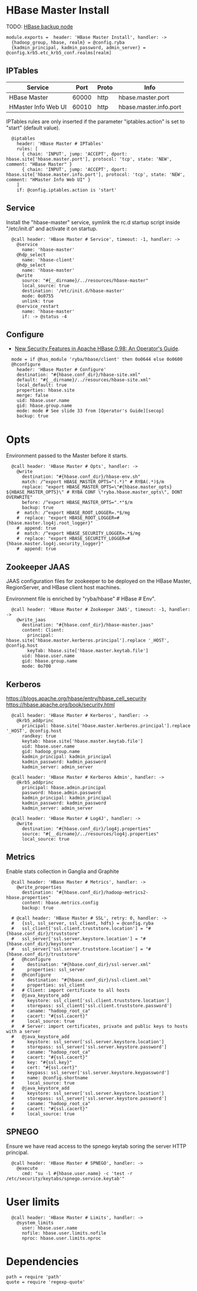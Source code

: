 
# HBase Master Install

TODO: [HBase backup node](http://willddy.github.io/2013/07/02/HBase-Add-Backup-Master-Node.html)

    module.exports =  header: 'HBase Master Install', handler: ->
      {hadoop_group, hbase, realm} = @config.ryba
      {kadmin_principal, kadmin_password, admin_server} = @config.krb5.etc_krb5_conf.realms[realm]

## IPTables

| Service             | Port  | Proto | Info                   |
|---------------------|-------|-------|------------------------|
| HBase Master        | 60000 | http  | hbase.master.port      |
| HMaster Info Web UI | 60010 | http  | hbase.master.info.port |

IPTables rules are only inserted if the parameter "iptables.action" is set to
"start" (default value).

      @iptables
        header: 'HBase Master # IPTables'
        rules: [
          { chain: 'INPUT', jump: 'ACCEPT', dport: hbase.site['hbase.master.port'], protocol: 'tcp', state: 'NEW', comment: "HBase Master" }
          { chain: 'INPUT', jump: 'ACCEPT', dport: hbase.site['hbase.master.info.port'], protocol: 'tcp', state: 'NEW', comment: "HMaster Info Web UI" }
        ]
        if: @config.iptables.action is 'start'

## Service

Install the "hbase-master" service, symlink the rc.d startup script inside
"/etc/init.d" and activate it on startup.

      @call header: 'HBase Master # Service', timeout: -1, handler: ->
        @service
          name: 'hbase-master'
        @hdp_select
          name: 'hbase-client'
        @hdp_select
          name: 'hbase-master'
        @write
          source: "#{__dirname}/../resources/hbase-master"
          local_source: true
          destination: '/etc/init.d/hbase-master'
          mode: 0o0755
          unlink: true
        @service_restart
          name: 'hbase-master'
          if: -> @status -4

## Configure

*   [New Security Features in Apache HBase 0.98: An Operator's Guide][secop].

[secop]: http://fr.slideshare.net/HBaseCon/features-session-2

      mode = if @has_module 'ryba/hbase/client' then 0o0644 else 0o0600
      @hconfigure
        header: 'HBase Master # Configure'
        destination: "#{hbase.conf_dir}/hbase-site.xml"
        default: "#{__dirname}/../resources/hbase-site.xml"
        local_default: true
        properties: hbase.site
        merge: false
        uid: hbase.user.name
        gid: hbase.group.name
        mode: mode # See slide 33 from [Operator's Guide][secop]
        backup: true

# Opts

Environment passed to the Master before it starts.

      @call header: 'HBase Master # Opts', handler: ->
        @write
          destination: "#{hbase.conf_dir}/hbase-env.sh"
          match: /^export HBASE_MASTER_OPTS="(.*)" # RYBA(.*)$/m
          replace: "export HBASE_MASTER_OPTS=\"#{hbase.master_opts} ${HBASE_MASTER_OPTS}\" # RYBA CONF \"ryba.hbase.master_opts\", DONT OVERWRITE"
          before: /^export HBASE_MASTER_OPTS=".*"$/m
          backup: true
        #  match: /^export HBASE_ROOT_LOGGER=.*$/mg
        #  replace: "export HBASE_ROOT_LOGGER=#{hbase.master.log4j.root_logger}"
        #  append: true
        #  match: /^export HBASE_SECURITY_LOGGER=.*$/mg
        #  replace: "export HBASE_SECURITY_LOGGER=#{hbase.master.log4j.security_logger}"
        #  append: true

## Zookeeper JAAS

JAAS configuration files for zookeeper to be deployed on the HBase Master,
RegionServer, and HBase client host machines.

Environment file is enriched by "ryba/hbase" # HBase # Env".

      @call header: 'HBase Master # Zookeeper JAAS', timeout: -1, handler: ->
        @write_jaas
          destination: "#{hbase.conf_dir}/hbase-master.jaas"
          content: Client:
            principal: hbase.site['hbase.master.kerberos.principal'].replace '_HOST', @config.host
            keyTab: hbase.site['hbase.master.keytab.file']
          uid: hbase.user.name
          gid: hbase.group.name
          mode: 0o700

## Kerberos

https://blogs.apache.org/hbase/entry/hbase_cell_security
https://hbase.apache.org/book/security.html

      @call header: 'HBase Master # Kerberos', handler: ->
        @krb5_addprinc
          principal: hbase.site['hbase.master.kerberos.principal'].replace '_HOST', @config.host
          randkey: true
          keytab: hbase.site['hbase.master.keytab.file']
          uid: hbase.user.name
          gid: hadoop_group.name
          kadmin_principal: kadmin_principal
          kadmin_password: kadmin_password
          kadmin_server: admin_server

      @call header: 'HBase Master # Kerberos Admin', handler: ->
        @krb5_addprinc
          principal: hbase.admin.principal
          password: hbase.admin.password
          kadmin_principal: kadmin_principal
          kadmin_password: kadmin_password
          kadmin_server: admin_server

      @call header: 'HBase Master # Log4J', handler: ->
        @write
          destination: "#{hbase.conf_dir}/log4j.properties"
          source: "#{__dirname}/../resources/log4j.properties"
          local_source: true

## Metrics

Enable stats collection in Ganglia and Graphite

      @call header: 'HBase Master # Metrics', handler: ->
        @write_properties
          destination: "#{hbase.conf_dir}/hadoop-metrics2-hbase.properties"
          content: hbase.metrics.config
          backup: true

      # @call header: 'HBase Master # SSL', retry: 0, handler: ->
      #   {ssl, ssl_server, ssl_client, hdfs} = @config.ryba
      #   ssl_client['ssl.client.truststore.location'] = "#{hbase.conf_dir}/truststore"
      #   ssl_server['ssl.server.keystore.location'] = "#{hbase.conf_dir}/keystore"
      #   ssl_server['ssl.server.truststore.location'] = "#{hbase.conf_dir}/truststore"
      #   @hconfigure
      #     destination: "#{hbase.conf_dir}/ssl-server.xml"
      #     properties: ssl_server
      #   @hconfigure
      #     destination: "#{hbase.conf_dir}/ssl-client.xml"
      #     properties: ssl_client
      #   # Client: import certificate to all hosts
      #   @java_keystore_add
      #     keystore: ssl_client['ssl.client.truststore.location']
      #     storepass: ssl_client['ssl.client.truststore.password']
      #     caname: "hadoop_root_ca"
      #     cacert: "#{ssl.cacert}"
      #     local_source: true
      #   # Server: import certificates, private and public keys to hosts with a server
      #   @java_keystore_add
      #     keystore: ssl_server['ssl.server.keystore.location']
      #     storepass: ssl_server['ssl.server.keystore.password']
      #     caname: "hadoop_root_ca"
      #     cacert: "#{ssl.cacert}"
      #     key: "#{ssl.key}"
      #     cert: "#{ssl.cert}"
      #     keypass: ssl_server['ssl.server.keystore.keypassword']
      #     name: @config.shortname
      #     local_source: true
      #   @java_keystore_add
      #     keystore: ssl_server['ssl.server.keystore.location']
      #     storepass: ssl_server['ssl.server.keystore.password']
      #     caname: "hadoop_root_ca"
      #     cacert: "#{ssl.cacert}"
      #     local_source: true

## SPNEGO

Ensure we have read access to the spnego keytab soring the server HTTP
principal.

      @call header: 'HBase Master # SPNEGO', handler: ->
        @execute
          cmd: "su -l #{hbase.user.name} -c 'test -r /etc/security/keytabs/spnego.service.keytab'"

# User limits

      @call header: 'HBase Master # Limits', handler: ->
        @system_limits
          user: hbase.user.name
          nofile: hbase.user.limits.nofile
          nproc: hbase.user.limits.nproc

# Dependencies

    path = require 'path'
    quote = require 'regexp-quote'
